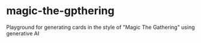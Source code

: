 # magic-the-gpthering
Playground for generating cards in the style of "Magic The Gathering" using generative AI
